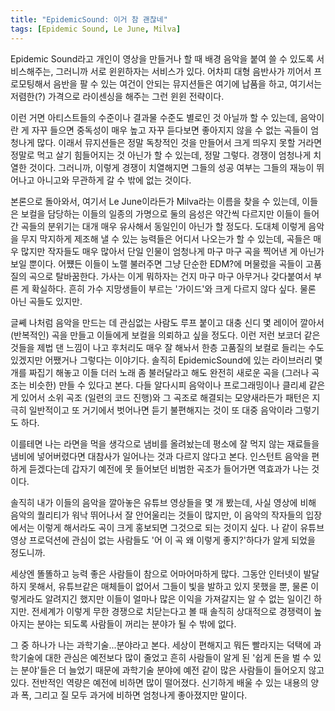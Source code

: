 ```yaml
---
title: "EpidemicSound: 이거 참 괜찮네"
tags: [Epidemic Sound, Le June, Milva]
---
```


Epidemic Sound라고 개인이 영상을 만들거나 할 때 배경 음악을 붙여 쓸 수 있도록 서비스해주는, 그러니까 서로 윈윈하자는 서비스가 있다. 어차피 대형 음반사가 끼어서 프로모팅해서 음반을 팔 수 있는 여건이 안되는 뮤지션들은 여기에 납품을 하고, 여기서는 저렴한(?) 가격으로 라이센싱을 해주는 그런 윈윈 전략이다. 

이런 거면 아티스트들의 수준이나 결과물 수준도 별로인 것 아닐까 할 수 있는데, 음악이란 게 자꾸 들으면 중독성이 매우 높고 자꾸 듣다보면 좋아지지 않을 수 없는 곡들이 엄청나게 많다. 이래서 뮤지션들은 정말 독창적인 것을 만들어서 크게 띄우지 못할 거라면 정말로 먹고 살기 힘들어지는 것 아닌가 할 수 있는데, 정말 그렇다. 경쟁이 엄청나게 치열한 것이다. 그러니까, 이렇게 경쟁이 치열해지면 그들의 성공 여부는 그들의 재능이 뛰어나고 아니고와 무관하게 갈 수 밖에 없는 것이다. 

본론으로 돌아와서, 여기서 Le June이라든가 Milva라는 이름을 찾을 수 있는데, 이들은 보컬을 담당하는 이들의 일종의 가명으로 둘의 음성은 약간씩 다르지만 이들이 들어간 곡들의 분위기는 대개 매우 유사해서 동일인이 아닌가 할 정도다. 도대체 이렇게 음악을 무지 막지하게 제조해 낼 수 있는 능력들은 어디서 나오는가 할 수 있는데, 곡들은 매우 많지만 작자들도 매우 많아서 단일 인물이 엄청나게 마구 마구 곡을 찍어낸 게 아닌가 보일 뿐이다. 어쩄든 이들이 노랠 불러주면 그냥 단순한 EDM?에 머물렀을 곡들이 고품질의 곡으로 탈바꿈한다. 가사는 이게 뭐하자는 건지 마구 마구 아무거나 갖다붙여서 부른 게 확실하다. 흔히 가수 지망생들이 부르는 '가이드'와 크게 다르지 않다 싶다. 물론 아닌 곡들도 있지만.

글쎼 나처럼 음악을 만드는 데 관심없는 사람도 루프 붙이고 대충 신디 몇 레이어 깔아서 (반복적인) 곡을 만들고 이들에게 보컬을 의뢰하고 싶을 정도다. 이런 저런 보코더 같은 것들을 제법 댄 느낌이 나고 후처리도 매우 잘 해놔서 한층 고품질의 보컬로 들리는 수도 있겠지만 어쨌거나 그렇다는 이야기다. 솔직히 EpidemicSound에 있는 라이브러리 몇 개를 짜집기 해놓고 이들 더러 노래 좀 불러달라고 해도 완전히 새로운 곡을 (그러나 곡조는 비슷한) 만들 수 있다고 본다. 다들 알다시피 음악이나 프로그래밍이나 클리셰 같은 게 있어서 소위 곡조 (일련의 코드 진행)와 그 곡조로 해결되는 모양새라든가 패턴은 지극히 일반적이고 또 거기에서 벗어나면 듣기 불편해지는 것이 또 대중 음악이라 그렇기도 하다. 

이를테면 나는 라면을 먹을 생각으로 냄비를 올려놨는데 평소에 잘 먹지 않는 재료들을 냄비에 넣어버렸다면 대참사가 일어나는 것과 다르지 않다고 본다. 인스턴트 음악을 편하게 듣겠다는데 갑자기 예전에 못 들어보던 비범한 곡조가 들어가면 역효과가 나는 것이다. 

솔직히 내가 이들의 음악을 깔아놓은 유튜브 영상들을 몇 개 봤는데, 사실 영상에 비해 음악의 퀄리티가 워낙 뛰어나서 잘 안어울리는 것들이 많지만, 이 음악의 작자들의 입장에서는 이렇게 해서라도 곡이 크게 홍보되면 그것으로 되는 것이지 싶다. 나 같이 유튜브 영상 프로덕션에 관심이 없는 사람들도 '어 이 곡 왜 이렇게 좋지?'하다가 알게 되었을 정도니까.

세상엔 똘똘하고 능력 좋은 사람들이 참으로 어마어마하게 많다. 그동안 인터넷이 발달하지 못해서, 유튜브같은 매체들이 없어서 그들이 빛을 발하고 있지 못했을 뿐, 물론 이렇게라도 알려지긴 했지만 이들이 얼마나 많은 이익을 가져갈지는 알 수 없는 일이긴 하지만. 전세계가 이렇게 무한 경쟁으로 치닫는다고 볼 때 솔직히 상대적으로 경쟁력이 높아지는 분야는 되도록 사람들이 꺼리는 분야가 될 수 밖에 없다. 

그 중 하나가 나는 과학기술...분야라고 본다. 세상이 편해지고 뭐든 빨라지는 덕택에 과학기술에 대한 관심은 예전보다 많이 줄었고 흔히 사람들이 알게 된 '쉽게 돈을 벌 수 있는 분야'들은 더 늘었기 때문에 과학기술 분야에 예전 같이 많은 사람들이 들어오지 않고 있다. 전반적인 역량은 예전에 비하면 많이 떨어졌다. 신기하게 배울 수 있는 내용의 양과 폭, 그리고 질 모두 과거에 비하면 엄청나게 좋아졌지만 말이다.

